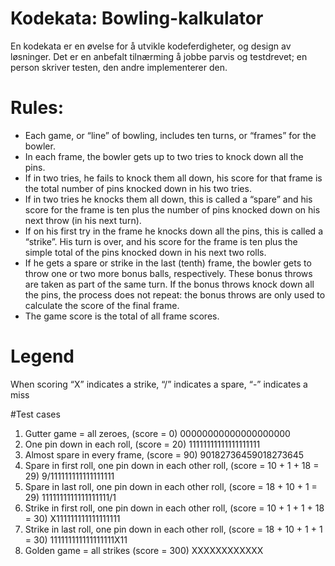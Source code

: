 Kodekata: Bowling-kalkulator
============================

En kodekata er en øvelse for å utvikle kodeferdigheter,
og design av løsninger.
Det er en anbefalt tilnærming å jobbe parvis og testdrevet;
en person skriver testen, den andre implementerer den.

# Rules:
- Each game, or “line” of bowling, includes ten turns, or “frames” for the bowler.
- In each frame, the bowler gets up to two tries to knock down all the pins.
- If in two tries, he fails to knock them all down, his score for that frame is the total number of pins knocked down in his two tries.
- If in two tries he knocks them all down, this is called a “spare” and his score for the frame is ten plus the number of pins knocked down on his next throw 
  (in his next turn).
- If on his first try in the frame he knocks down all the pins, this is called a “strike”. 
  His turn is over, and his score for the frame is ten plus the simple total of the pins knocked down in his next two rolls.
- If he gets a spare or strike in the last (tenth) frame, the bowler gets to throw one or two more bonus balls, respectively. 
  These bonus throws are taken as part of the same turn. If the bonus throws knock down all the pins, the process does not repeat: 
  the bonus throws are only used to calculate the score of the final frame.
- The game score is the total of all frame scores.

# Legend
When scoring “X” indicates a strike, “/” indicates a spare, “-” indicates a miss

#Test cases
1. Gutter game = all zeroes, (score = 0)
   00000000000000000000
2. One pin down in each roll, (score = 20)
   11111111111111111111
3. Almost spare in every frame, (score = 90)
   90182736459018273645
4. Spare in first roll, one pin down in each other roll, (score = 10 + 1 + 18 = 29)
   9/111111111111111111
5. Spare in last roll, one pin down in each other roll, (score = 18 + 10 + 1 = 29)
   1111111111111111111/1
6. Strike in first roll, one pin down in each other roll, (score = 10 + 1 + 1 + 18 = 30)
   X111111111111111111
7. Strike in last roll, one pin down in each other roll, (score = 18 + 10 + 1 + 1 = 30)
   111111111111111111X11
8. Golden game = all strikes (score = 300)
   XXXXXXXXXXXX
